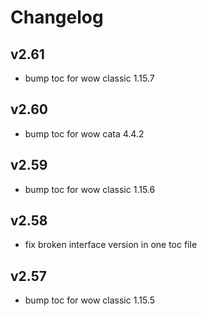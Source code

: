# Changelog

## v2.61
* bump toc for wow classic 1.15.7

## v2.60
* bump toc for wow cata 4.4.2

## v2.59
* bump toc for wow classic 1.15.6

## v2.58
* fix broken interface version in one toc file

## v2.57
* bump toc for wow classic 1.15.5